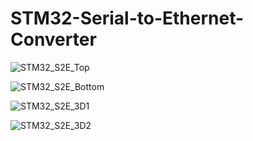 # STM32-Serial-to-Ethernet-Converter
 
![STM32_S2E_Top](https://user-images.githubusercontent.com/79105578/223508234-4ef781dd-2139-4ef8-bb6c-746924066e7d.PNG)

![STM32_S2E_Bottom](https://user-images.githubusercontent.com/79105578/223508257-885399f1-9306-4c0c-a47b-ce05430a14d8.PNG)

![STM32_S2E_3D1](https://user-images.githubusercontent.com/79105578/223508282-88e48142-0bb5-47c6-b90f-895569df1125.PNG)

![STM32_S2E_3D2](https://user-images.githubusercontent.com/79105578/223508300-85be2c28-1d2b-4749-be9d-3017898f8e57.PNG)


